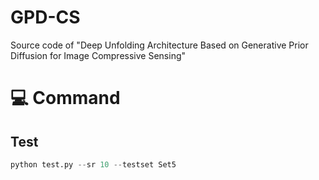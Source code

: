# GPD-CS
Source code of "Deep Unfolding Architecture Based on Generative Prior Diffusion for Image Compressive Sensing"

# 💻 Command
## Test
```python
python test.py --sr 10 --testset Set5
```
